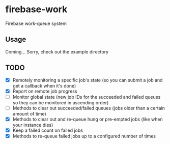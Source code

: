 # firebase-work

Firebase work-queue system

## Usage

Coming... Sorry, check out the example directory

## TODO

- [x] Remotely monitoring a specific job's state (so you can submit a job and get a callback when it's done)
- [x] Report on remote job progress
- [ ] Monitor global state (new job IDs for the succeeded and failed queues so they can be monitored in ascending order)
- [ ] Methods to clear out succeeded/failed queues (jobs older than a certain amount of time)
- [x] Methods to clear out and re-queue hung or pre-empted jobs (like when your instance dies)
- [x] Keep a failed count on failed jobs
- [x] Methods to re-queue failed jobs up to a configured number of times
